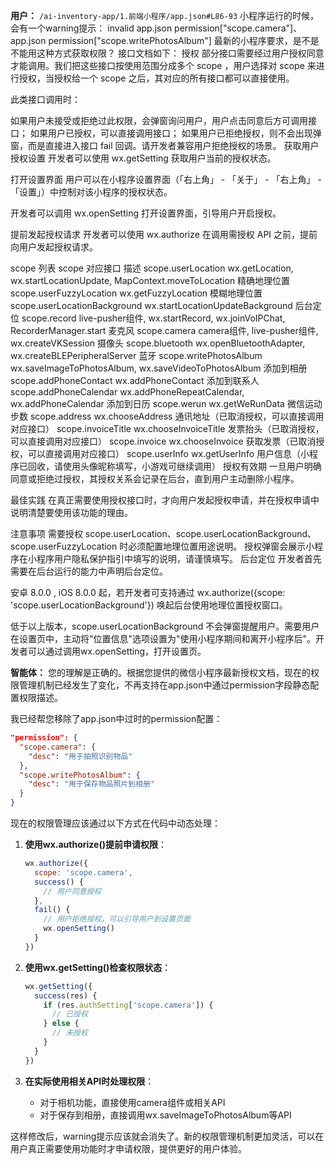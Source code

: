 **用户：** 
`/ai-inventory-app/1.前端小程序/app.json#L86-93`  小程序运行的时候，会有一个warning提示： 
 invalid app.json permission["scope.camera"]、app.json permission["scope.writePhotosAlbum"] 
 最新的小程序要求，是不是不能用这种方式获取权限？ 
 接口文档如下： 
 授权 
 部分接口需要经过用户授权同意才能调用。我们把这些接口按使用范围分成多个 scope ，用户选择对 scope 来进行授权，当授权给一个 scope 之后，其对应的所有接口都可以直接使用。 
 
 此类接口调用时： 
 
 如果用户未接受或拒绝过此权限，会弹窗询问用户，用户点击同意后方可调用接口； 
 如果用户已授权，可以直接调用接口； 
 如果用户已拒绝授权，则不会出现弹窗，而是直接进入接口 fail 回调。请开发者兼容用户拒绝授权的场景。 
 获取用户授权设置 
 开发者可以使用 wx.getSetting 获取用户当前的授权状态。 
 
 打开设置界面 
 用户可以在小程序设置界面（「右上角」 - 「关于」 - 「右上角」 - 「设置」）中控制对该小程序的授权状态。 
 
 开发者可以调用 wx.openSetting 打开设置界面，引导用户开启授权。 
 
 提前发起授权请求 
 开发者可以使用 wx.authorize 在调用需授权 API 之前，提前向用户发起授权请求。 
 
 scope 列表 
 scope 	 对应接口 	 描述 
 scope.userLocation 	 wx.getLocation, wx.startLocationUpdate, MapContext.moveToLocation 	 精确地理位置 
 scope.userFuzzyLocation 	 wx.getFuzzyLocation 	 模糊地理位置 
 scope.userLocationBackground 	 wx.startLocationUpdateBackground 	 后台定位 
 scope.record 	 live-pusher组件, wx.startRecord, wx.joinVoIPChat, RecorderManager.start 	 麦克风 
 scope.camera 	 camera组件, live-pusher组件, wx.createVKSession 	 摄像头 
 scope.bluetooth 	 wx.openBluetoothAdapter, wx.createBLEPeripheralServer 	 蓝牙 
 scope.writePhotosAlbum 	 wx.saveImageToPhotosAlbum, wx.saveVideoToPhotosAlbum 	 添加到相册 
 scope.addPhoneContact 	 wx.addPhoneContact 	 添加到联系人 
 scope.addPhoneCalendar 	 wx.addPhoneRepeatCalendar, wx.addPhoneCalendar 	 添加到日历 
 scope.werun 	 wx.getWeRunData 	 微信运动步数 
 scope.address 	 wx.chooseAddress 	 通讯地址（已取消授权，可以直接调用对应接口） 
 scope.invoiceTitle 	 wx.chooseInvoiceTitle 	 发票抬头（已取消授权，可以直接调用对应接口） 
 scope.invoice 	 wx.chooseInvoice 	 获取发票（已取消授权，可以直接调用对应接口） 
 scope.userInfo 	 wx.getUserInfo 	 用户信息（小程序已回收，请使用头像昵称填写，小游戏可继续调用） 
 授权有效期 
 一旦用户明确同意或拒绝过授权，其授权关系会记录在后台，直到用户主动删除小程序。 
 
 最佳实践 
 在真正需要使用授权接口时，才向用户发起授权申请，并在授权申请中说明清楚要使用该功能的理由。 
 
 注意事项 
 需要授权 scope.userLocation、scope.userLocationBackground、scope.userFuzzyLocation 时必须配置地理位置用途说明。 
 授权弹窗会展示小程序在小程序用户隐私保护指引中填写的说明，请谨慎填写。 
 后台定位 
 开发者首先需要在后台运行的能力中声明后台定位。 
 
 安卓 8.0.0 , iOS 8.0.0 起，若开发者可支持通过 wx.authorize({scope: 'scope.userLocationBackground'}) 唤起后台使用地理位置授权窗口。 
 
 低于以上版本，scope.userLocationBackground 不会弹窗提醒用户。需要用户在设置页中，主动将"位置信息"选项设置为"使用小程序期间和离开小程序后"。开发者可以通过调用wx.openSetting，打开设置页。

**智能体：** 
您的理解是正确的。根据您提供的微信小程序最新授权文档，现在的权限管理机制已经发生了变化，不再支持在app.json中通过permission字段静态配置权限描述。

我已经帮您移除了app.json中过时的permission配置：

```json
"permission": {
  "scope.camera": {
    "desc": "用于拍照识别物品"
  },
  "scope.writePhotosAlbum": {
    "desc": "用于保存物品照片到相册"
  }
}
```

现在的权限管理应该通过以下方式在代码中动态处理：

1. **使用wx.authorize()提前申请权限**：
   ```javascript
   wx.authorize({
     scope: 'scope.camera',
     success() {
       // 用户同意授权
     },
     fail() {
       // 用户拒绝授权，可以引导用户到设置页面
       wx.openSetting()
     }
   })
   ```

2. **使用wx.getSetting()检查权限状态**：
   ```javascript
   wx.getSetting({
     success(res) {
       if (res.authSetting['scope.camera']) {
         // 已授权
       } else {
         // 未授权
       }
     }
   })
   ```

3. **在实际使用相关API时处理权限**：
   - 对于相机功能，直接使用camera组件或相关API
   - 对于保存到相册，直接调用wx.saveImageToPhotosAlbum等API

这样修改后，warning提示应该就会消失了。新的权限管理机制更加灵活，可以在用户真正需要使用功能时才申请权限，提供更好的用户体验。